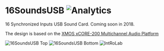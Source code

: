 # 16SoundsUSB ![Analytics](https://ga-beacon.appspot.com/UA-27707792-5/github-main?pixel) 

16 Synchronized Inputs USB Sound Card.
Coming soon in 2018.

The design is based on the [XMOS xCORE-200 Multichannel Audio Platform](https://www.xmos.com/support/boards?product=18334)

![16SoundsUSB Top](https://github.com/introlab/16SoundsUSB/blob/master/16SoundsUSB_Top.png)
![16SoundsUSB Bottom](https://github.com/introlab/16SoundsUSB/blob/master/16SoundsUSB_Bottom.jpg)
![IntRoLab](https://github.com/introlab/16SoundsUSB/blob/master/IntRoLab.png)
